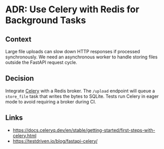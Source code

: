 # ADR: Use Celery with Redis for Background Tasks

## Context
Large file uploads can slow down HTTP responses if processed synchronously. We need an asynchronous
worker to handle storing files outside the FastAPI request cycle.

## Decision
Integrate [Celery](https://docs.celeryq.dev/en/stable/getting-started/first-steps-with-celery.html)
with a Redis broker. The `/upload` endpoint will queue a `store_file` task that writes the bytes to
SQLite. Tests run Celery in eager mode to avoid requiring a broker during CI.

## Links
- <https://docs.celeryq.dev/en/stable/getting-started/first-steps-with-celery.html>
- <https://testdriven.io/blog/fastapi-celery/>
